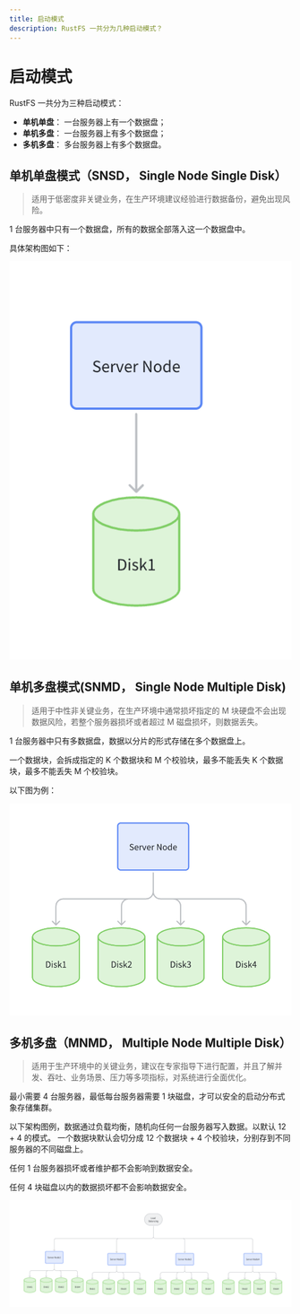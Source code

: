 ```yaml
---
title: 启动模式
description: RustFS 一共分为几种启动模式？
---
```


# 启动模式

RustFS 一共分为三种启动模式：

- **单机单盘**： 一台服务器上有一个数据盘；
- **单机多盘**： 一台服务器上有多个数据盘；
- **多机多盘**： 多台服务器上有多个数据盘。

## 单机单盘模式（SNSD， Single Node Single Disk）

> 适用于低密度非关键业务，在生产环境建议经验进行数据备份，避免出现风险。

1 台服务器中只有一个数据盘，所有的数据全部落入这一个数据盘中。

具体架构图如下：

<img src="./images/1.jpg" alt="RustFS Single Node Single Disk Mode" />

## 单机多盘模式(SNMD， Single Node Multiple Disk)

> 适用于中性非关键业务，在生产环境中通常损坏指定的 M 块硬盘不会出现数据风险，若整个服务器损坏或者超过 M 磁盘损坏，则数据丢失。

1 台服务器中只有多数据盘，数据以分片的形式存储在多个数据盘上。

一个数据块，会拆成指定的 K 个数据块和 M 个校验块，最多不能丢失 K 个数据块，最多不能丢失 M 个校验块。

以下图为例：

<img src="./images/2.jpg" alt="RustFS Single Node Multiple Disk Mode" />

## 多机多盘（MNMD， Multiple Node Multiple Disk）

> 适用于生产环境中的关键业务，建议在专家指导下进行配置，并且了解并发、吞吐、业务场景、压力等多项指标，对系统进行全面优化。

最小需要 4 台服务器，最低每台服务器需要 1 块磁盘，才可以安全的启动分布式象存储集群。

以下架构图例，数据通过负载均衡，随机向任何一台服务器写入数据。以默认 12 + 4 的模式。 一个数据块默认会切分成 12 个数据块 + 4 个校验块，分别存到不同服务器的不同磁盘上。

任何 1 台服务器损坏或者维护都不会影响到数据安全。

任何 4 块磁盘以内的数据损坏都不会影响数据安全。

<img src="./images/lb.jpg" alt="RustFS Multiple Node Multiple Disk Mode" />
